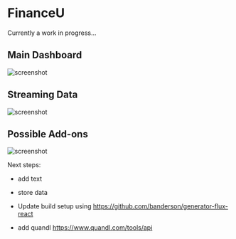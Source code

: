 FinanceU
===================

Currently a work in progress...

Main Dashboard
-------------------
![screenshot](http://i.imgur.com/TRFu9Fo.png)

Streaming Data
-------------------
![screenshot](http://i.imgur.com/zULD3HE.png)

Possible Add-ons
-------------------
![screenshot](http://i.imgur.com/VdJHkTF.png)

Next steps:

+ add text

+ store data

+ Update build setup using
https://github.com/banderson/generator-flux-react

+ add quandl
https://www.quandl.com/tools/api
